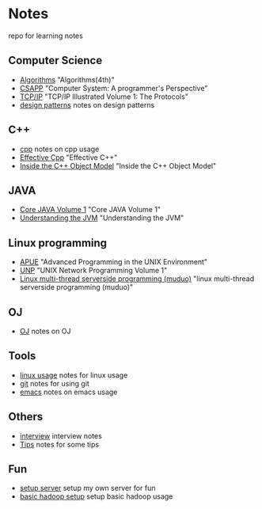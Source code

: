 # Notes

repo for learning notes

## Computer Science  
- [Algorithms](./algorithms.md) "Algorithms(4th)"
- [CSAPP](./csapp.md) "Computer System: A programmer's Perspective"
- [TCP/IP](./tcpip.md) "TCP/IP Illustrated Volume 1: The Protocols"
- [design patterns](./designPattern.md) notes on design patterns

## C++
- [cpp](./cpp.md) notes on cpp usage
- [Effective Cpp](./effectivecpp.md) "Effective C++"
- [Inside the C++ Object Model](./insideTheC++ObjectModel.md) "Inside the C++ Object Model"    

## JAVA
- [Core JAVA Volume 1](./corejava1.md) "Core JAVA Volume 1"
- [Understanding the JVM](./jvm.md) "Understanding the JVM"

## Linux programming
- [APUE](./apue.md) "Advanced Programming in the UNIX Environment"
- [UNP](./unp.md) "UNIX Network Programming Volume 1"
- [Linux multi-thread serverside programming (muduo)](./linuxServer.md) "linux multi-thread serverside programming (muduo)"

## OJ
- [OJ](./oj.md) notes on OJ 
        
## Tools    
- [linux usage](./linux.md) notes for linux usage
- [git](./git.md) notes for using git
- [emacs](./emacs.md) notes on emacs usage
    
## Others    
- [interview](./interview.md) interview notes
- [Tips](./tips.md) notes for some tips
            
## Fun            
- [setup server](./setupServer.md) setup my own server for fun
- [basic hadoop setup](./playWithHadoop.md) setup basic hadoop usage
